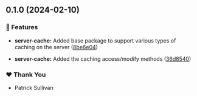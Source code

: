 





## 0.1.0 (2024-02-10)


### 🚀 Features

- **server-cache:** Added base package to support various types of caching on the server ([8be6e04](https://github.com/storm-software/storm-stack/commit/8be6e04))

- **server-cache:** Added the caching access/modify methods ([36d8540](https://github.com/storm-software/storm-stack/commit/36d8540))


### ❤️  Thank You

- Patrick Sullivan